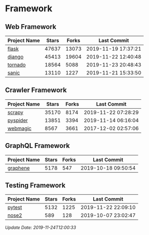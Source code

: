 # Framework

## Web Framework

| Project Name | Stars | Forks | Last Commit |
| ------------ | ----- | ----- | ----------- |
| [flask](https://github.com/pallets/flask) | 47637 | 13073 | 2019-11-19 17:37:21 |
| [django](https://github.com/django/django) | 45413 | 19604 | 2019-11-22 12:40:48 |
| [tornado](https://github.com/tornadoweb/tornado) | 18564 | 5088 | 2019-11-23 20:48:43 |
| [sanic](https://github.com/huge-success/sanic) | 13110 | 1227 | 2019-11-21 15:33:50 |

## Crawler Framework

| Project Name | Stars | Forks | Last Commit |
| ------------ | ----- | ----- | ----------- |
| [scrapy](https://github.com/scrapy/scrapy) | 35170 | 8174 | 2019-11-22 07:28:29 |
| [pyspider](https://github.com/binux/pyspider) | 13851 | 3394 | 2019-11-14 06:16:04 |
| [webmagic](https://github.com/code4craft/webmagic) | 8567 | 3661 | 2017-12-02 02:57:06 |

## GraphQL Framework

| Project Name | Stars | Forks | Last Commit |
| ------------ | ----- | ----- | ----------- |
| [graphene](https://github.com/graphql-python/graphene) | 5178 | 547 | 2019-10-18 09:50:54 |

## Testing Framework

| Project Name | Stars | Forks | Last Commit |
| ------------ | ----- | ----- | ----------- |
| [pytest](https://github.com/pytest-dev/pytest) | 5132 | 1225 | 2019-11-22 22:09:10 |
| [nose2](https://github.com/nose-devs/nose2) | 589 | 128 | 2019-10-07 23:02:47 |

*Update Date: 2019-11-24T12:00:33*